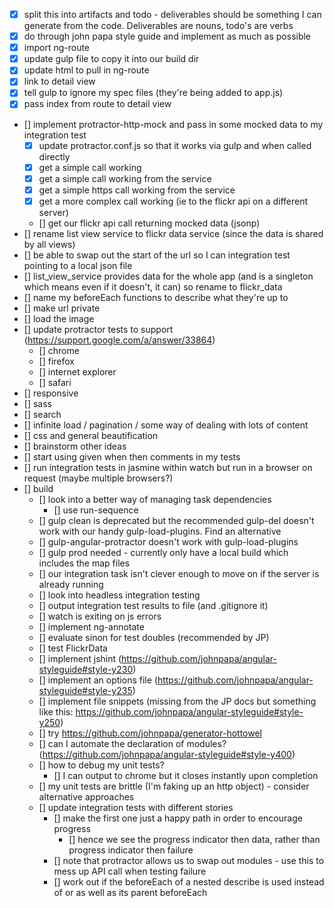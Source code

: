- [x] split this into artifacts and todo - deliverables should be something I can generate from the code. Deliverables are nouns, todo's are verbs
- [x] do through john papa style guide and implement as much as possible
- [x] import ng-route
- [x] update gulp file to copy it into our build dir
- [x] update html to pull in ng-route
- [x] link to detail view
- [x] tell gulp to ignore my spec files (they're being added to app.js)
- [x] pass index from route to detail view
- [] implement protractor-http-mock and pass in some mocked data to my integration test
	- [x] update protractor.conf.js so that it works via gulp and when called directly
	- [x] get a simple call working
	- [x] get a simple call working from the service
	- [x] get a simple https call working from the service
	- [x] get a more complex call working (ie to the flickr api on a different server)
	- [] get our flickr api call returning mocked data (jsonp)
- [] rename list view service to flickr data service (since the data is shared by all views)
- [] be able to swap out the start of the url so I can integration test pointing to a local json file
- [] list_view_service provides data for the whole app (and is a singleton which means even if it doesn't, it can) so rename to flickr_data
- [] name my beforeEach functions to describe what they're up to
- [] make url private
- [] load the image
- [] update protractor tests to support (https://support.google.com/a/answer/33864)
	- [] chrome
	- [] firefox
	- [] internet explorer
	- [] safari	
- [] responsive
- [] sass
- [] search
- [] infinite load / pagination / some way of dealing with lots of content
- [] css and general beautification
- [] brainstorm other ideas
- [] start using given when then comments in my tests
- [] run integration tests in jasmine within watch but run in a browser on request (maybe multiple browsers?)
- [] build
	- [] look into a better way of managing task dependencies
		- [] use run-sequence
	- [] gulp clean is deprecated but the recommended gulp-del doesn't work with our handy gulp-load-plugins. Find an alternative
	- [] gulp-angular-protractor doesn't work with gulp-load-plugins
	- [] gulp prod needed - currently only have a local build which includes the map files
	- [] our integration task isn't clever enough to move on if the server is already running
	- [] look into headless integration testing
	- [] output integration test results to file (and .gitignore it)
	- [] watch is exiting on js errors
	- [] implement ng-annotate
	- [] evaluate sinon for test doubles (recommended by JP)
	- [] test FlickrData
	- [] implement jshint (https://github.com/johnpapa/angular-styleguide#style-y230)
	- [] implement an options file (https://github.com/johnpapa/angular-styleguide#style-y235)
	- [] implement file snippets (missing from the JP docs but something like this: https://github.com/johnpapa/angular-styleguide#style-y250)
	- [] try https://github.com/johnpapa/generator-hottowel
	- [] can I automate the declaration of modules? (https://github.com/johnpapa/angular-styleguide#style-y400)
	- [] how to debug my unit tests?
		- [] I can output to chrome but it closes instantly upon completion
	- [] my unit tests are brittle (I'm faking up an http object) - consider alternative approaches
	- [] update integration tests with different stories
		- [] make the first one just a happy path in order to encourage progress
			- [] hence we see the progress indicator then data, rather than progress indicator then failure
		- [] note that protractor allows us to swap out modules - use this to mess up API call when testing failure
		- [] work out if the beforeEach of a nested describe is used instead of or as well as its parent beforeEach
